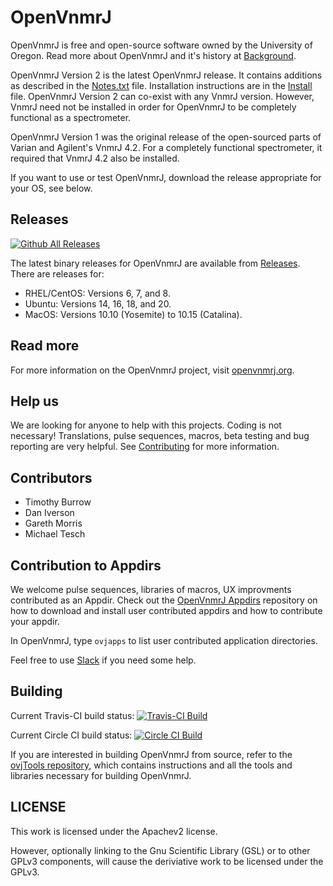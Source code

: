 # OpenVnmrJ

OpenVnmrJ is free and open-source software owned by the University of Oregon. Read more about OpenVnmrJ and it's history at [Background](http://openvnmrj.org/Background).

OpenVnmrJ Version 2 is the latest OpenVnmrJ release. It contains additions as described in the [Notes.txt](Notes.txt) file. Installation instructions are in the [Install](Install.md) file. OpenVnmrJ Version 2 can co-exist with any VnmrJ version. However, VnmrJ need not be installed in order for OpenVnmrJ to be completely functional as a spectrometer.

OpenVnmrJ Version 1 was the original release of the open-sourced parts of Varian and Agilent's VnmrJ 4.2.  For a completely functional spectrometer, it required that VnmrJ 4.2 also be installed.

If you want to use or test OpenVnmrJ, download the release appropriate for your OS, see below.  

## Releases
[![Github All Releases](https://img.shields.io/github/downloads/OpenVnmrJ/OpenVnmrJ/total.svg?maxAge=2592000?style=flat-square)]()  

The latest binary releases for OpenVnmrJ are available from [Releases](https://github.com/OpenVnmrJ/OpenVnmrJ/releases).  
There are releases for:
- RHEL/CentOS: Versions 6, 7, and 8.
- Ubuntu: Versions 14, 16, 18, and 20.
- MacOS: Versions 10.10 (Yosemite) to 10.15 (Catalina).

## Read more

For more information on the OpenVnmrJ project, visit [openvnmrj.org](http://openvnmrj.org).

## Help us

We are looking for anyone to help with this projects. Coding is not necessary! Translations, pulse sequences, macros, beta testing and bug reporting are
very helpful. See [Contributing](http://openvnmrj.org/Contributing/) for more information.  

## Contributors
 * Timothy Burrow
 * Dan Iverson
 * Gareth Morris  
 * Michael Tesch

 
## Contribution to Appdirs

We welcome pulse sequences, libraries of macros, UX improvments contributed as an Appdir. Check out the [OpenVnmrJ Appdirs](https://github.com/OpenVnmrJ/appdirs) 
repository on how to download and install user contributed appdirs and how to contribute your appdir. 

In OpenVnmrJ, type `ovjapps` to list user contributed application directories.

Feel free to use [Slack](https://openvnmrj.slack.com/messages/appdirs/) if you need some help.  

## Building

Current Travis-CI build status:
[![Travis-CI Build](https://travis-ci.org/tesch1/OpenVnmrJ.svg?branch=master)](https://travis-ci.org/tesch1/OpenVnmrJ)

Current Circle CI build status:
[![Circle CI Build](https://circleci.com/gh/tesch1/OpenVnmrJ.svg?&style=shield&circle-token=43b262352b794300ba603dafbf6fc054e828e8b3)](https://circleci.com/gh/tesch1/OpenVnmrJ)

If you are interested in building OpenVnmrJ from source, refer to the
[ovjTools repository](https://github.com/OpenVnmrJ/ovjTools), which
contains instructions and all the tools and libraries necessary for
building OpenVnmrJ.

## LICENSE

This work is licensed under the Apachev2 license.  

However, optionally linking to the Gnu Scientific Library (GSL) or to other GPLv3 components, will cause the deriviative work to be licensed under the GPLv3.  
